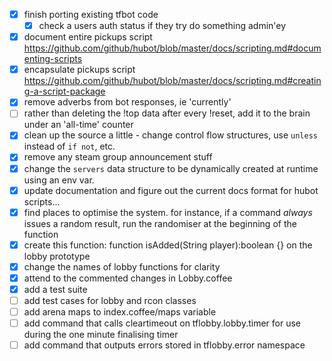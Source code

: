 - [x] finish porting existing tfbot code
  + [x] check a users auth status if they try do something admin'ey
- [x] document entire pickups script https://github.com/github/hubot/blob/master/docs/scripting.md#documenting-scripts
- [x] encapsulate pickups script https://github.com/github/hubot/blob/master/docs/scripting.md#creating-a-script-package
- [x] remove adverbs from bot responses, ie 'currently'
- [ ] rather than deleting the !top data after every !reset, add it to the brain under an 'all-time' counter
- [x] clean up the source a little - change control flow structures, use `unless` instead of `if not`, etc.
- [x] remove any steam group announcement stuff
- [x] change the `servers` data structure to be dynamically created at runtime using an env var.
- [x] update documentation and figure out the current docs format for hubot scripts...
- [x] find places to optimise the system. for instance, if a command *always* issues a random result, run the randomiser at the beginning of the function
- [x] create this function: function isAdded(String player):boolean {} on the lobby prototype
- [x] change the names of lobby functions for clarity
- [x] attend to the commented changes in Lobby.coffee
- [x] add a test suite
- [ ] add test cases for lobby and rcon classes
- [ ] add arena maps to index.coffee/maps variable
- [ ] add command that calls cleartimeout on tflobby.lobby.timer for use during the one minute finalising timer
- [ ] add command that outputs errors stored in tflobby.error namespace
